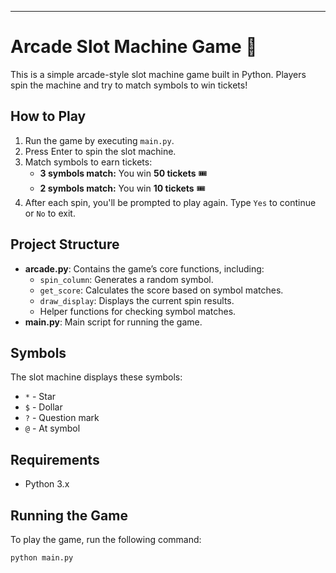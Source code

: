 ---

# Arcade Slot Machine Game 🎰

This is a simple arcade-style slot machine game built in Python. Players spin the machine and try to match symbols to win tickets!

## How to Play

1. Run the game by executing `main.py`.
2. Press Enter to spin the slot machine.
3. Match symbols to earn tickets:
   - **3 symbols match:** You win **50 tickets** 🎟️
   - **2 symbols match:** You win **10 tickets** 🎟️
4. After each spin, you'll be prompted to play again. Type `Yes` to continue or `No` to exit.

## Project Structure

- **arcade.py**: Contains the game’s core functions, including:
  - `spin_column`: Generates a random symbol.
  - `get_score`: Calculates the score based on symbol matches.
  - `draw_display`: Displays the current spin results.
  - Helper functions for checking symbol matches.
- **main.py**: Main script for running the game.

## Symbols

The slot machine displays these symbols:
- `*` - Star
- `$` - Dollar
- `?` - Question mark
- `@` - At symbol

## Requirements

- Python 3.x

## Running the Game

To play the game, run the following command:

```bash
python main.py
```

